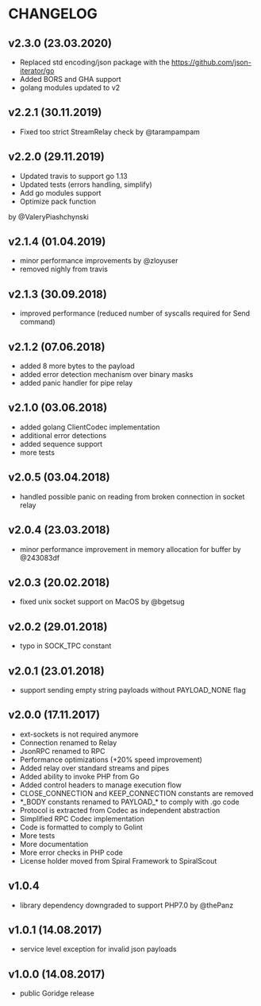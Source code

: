 CHANGELOG
=========

## v2.3.0 (23.03.2020)
- Replaced std encoding/json package with the https://github.com/json-iterator/go 
- Added BORS and GHA support
- golang modules updated to v2

## v2.2.1 (30.11.2019)
- Fixed too strict StreamRelay check by @tarampampam 

## v2.2.0 (29.11.2019)
- Updated travis to support go 1.13
- Updated tests (errors handling, simplify)
- Add go modules support
- Optimize pack function

by @ValeryPiashchynski 

## v2.1.4 (01.04.2019)
- minor performance improvements by @zloyuser
- removed nighly from travis

## v2.1.3 (30.09.2018)
- improved performance (reduced number of syscalls required for Send command)

## v2.1.2 (07.06.2018)
- added 8 more bytes to the payload
- added error detection mechanism over binary masks
- added panic handler for pipe relay

## v2.1.0 (03.06.2018)
- added golang ClientCodec implementation
- additional error detections
- added sequence support
- more tests

## v2.0.5 (03.04.2018)
- handled possible panic on reading from broken connection in socket relay

## v2.0.4 (23.03.2018)
- minor performance improvement in memory allocation for buffer by @243083df

## v2.0.3 (20.02.2018)
- fixed unix socket support on MacOS by @bgetsug

## v2.0.2 (29.01.2018)
- typo in SOCK_TPC constant

## v2.0.1 (23.01.2018)
- support sending empty string payloads without PAYLOAD_NONE flag

## v2.0.0 (17.11.2017)
- ext-sockets is not required anymore
- Connection renamed to Relay
- JsonRPC renamed to RPC
- Performance optimizations (+20% speed improvement)
- Added relay over standard streams and pipes
- Added ability to invoke PHP from Go
- Added control headers to manage execution flow
- CLOSE_CONNECTION and KEEP_CONNECTION constants are removed
- \*\_BODY constants renamed to PAYLOAD\_\* to comply with .go code 
- Protocol is extracted from Codec as independent abstraction
- Simplified RPC Codec implementation
- Code is formatted to comply to Golint
- More tests
- More documentation
- More error checks in PHP code
- License holder moved from Spiral Framework to SpiralScout

## v1.0.4 
- library dependency downgraded to support PHP7.0 by @thePanz

## v1.0.1 (14.08.2017)
- service level exception for invalid json payloads

## v1.0.0 (14.08.2017)
- public Goridge release

